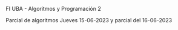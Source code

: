 FI UBA - Algoritmos y Programación 2


Parcial de algoritmos Jueves 15-06-2023 y parcial del 16-06-2023
